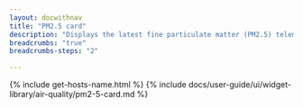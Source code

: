```yaml
---
layout: docwithnav
title: "PM2.5 card"
description: "Displays the latest fine particulate matter (PM2.5) telemetry in a scalable rectangle card."
breadcrumbs: "true"
breadcrumbs-steps: "2"

---
```

{% include get-hosts-name.html %}
{% include docs/user-guide/ui/widget-library/air-quality/pm2-5-card.md %}
